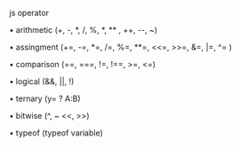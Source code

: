 js operator 

• arithmetic (+, -, *, /, %, *, ** , ++, --, ~)

• assingment (+=, -=, *=, /=, %=, **=, <<=, >>=, &=, |=, ^= )

• comparison (==, ===, !=, !==,  >=, <=)

• logical (&&, ||, !)

• ternary (y= ? A:B)

• bitwise (^, ~ <<, >>)

• typeof  (typeof variable)